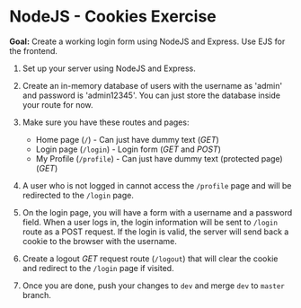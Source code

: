 # NodeJS - Cookies Exercise

**Goal:** Create a working login form using NodeJS and Express. Use EJS for the frontend.

1. Set up your server using NodeJS and Express.
2. Create an in-memory database of users with the username as 'admin' and password is 'admin12345'. You can just store the database inside your route for now.
3. Make sure you have these routes and pages:

   - Home page (`/`) - Can just have dummy text (*GET*)
   - Login page (`/login`) - Login form (*GET* and *POST*)
   - My Profile (`/profile`) - Can just have dummy text (protected page) (*GET*)

4. A user who is not logged in cannot access the `/profile` page and will be redirected to the `/login` page.
5. On the login page, you will have a form with a username and a password field. When a user logs in, the login information will be sent to `/login` route as a POST request. If the login is valid, the server will send back a cookie to the browser with the username.
6. Create a logout *GET* request route (`/logout`) that will clear the cookie and redirect to the `/login` page if visited.
7. Once you are done, push your changes to `dev` and merge `dev` to `master` branch.
